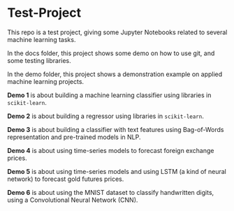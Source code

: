 # Test-Project

This repo is a test project, giving some Jupyter Notebooks related to several machine learning tasks. 

In the docs folder, this project shows some demo on how to use git, and some testing libraries. 

In the demo folder, this project shows a demonstration example on applied machine learning projects. 

**Demo 1** is about building a machine learning classifier using libraries in `scikit-learn`. 

**Demo 2** is about building a regressor using libraries in `scikit-learn`. 

**Demo 3** is about building a classifier with text features using Bag-of-Words representation and pre-trained models in NLP. 

**Demo 4** is about using time-series models to forecast foreign exchange prices. 

**Demo 5** is about using time-series models and using LSTM (a kind of neural network) to forecast gold futures prices. 

**Demo 6** is about using the MNIST dataset to classify handwritten digits, using a Convolutional Neural Network (CNN). 
